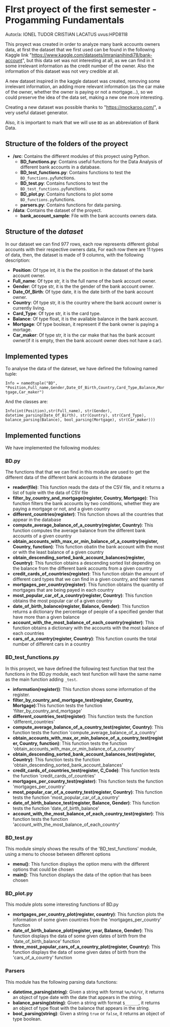 # FIrst proyect of the first semester - Progamming Fundamentals
Autor/a: IONEL TUDOR CRISTIAN LACATUS   uvus:HPD8118

This proyect was created in order to analyze many bank accounts owners data, at first the dataset that we first used can be found in the following Kaggle link "https://www.kaggle.com/datasets/imranjanihindi78/bank-account", but this data set was not interesting at all, as we can find in it some irrelevant information as the credit number of the owner. Also the information of this dataset was not very credible at all.

A new dataset inspired in the kaggle dataset was created, removing some irrelevant information, an adding more relevant information (as the car make of the owner, whether the owner is paying or not a mortgage...), so we could preserve the idea of the data set, making a new one more interesting.

Creating a new dataset was possible thanks to "https://mockaroo.com/", a very useful dataset generator.

Also, it is important to mark that we will use `BD` as an abbreviation of Bank Data.

## Structure of the folders of the proyect

* **/src**: Contains the different modules of this proyect using Python.
  * **BD_functions.py**: Contains useful functions for the Data Analysis of different bank accounts in a database.
  * **BD_test_functions.py**: Contains functions to test the `BD_functions.py`functions.
  * **BD_test.py**: Contains functions to test the `BD_test_functions.py`functions.
  * **BD_plot.py**: Contains functions to plot some `BD_functions.py`functions.
  * **parsers.py**: Contains functions for data parsing.
* **/data**: Contains the dataset of the proyect.
    * **bank_account_sample**: File with the bank accounts owners data.
    
## Structure of the *dataset*

In our dataset we can find 977 rows, each row represents different global accounts with their respective owners data, For each row there are 11 types of data, then, the dataset is made of 9 columns, with the following description: 


* **Position**: Of type int, it is the the position in the dataset of the bank account owner.
* **Full_name**: Of type str, it is the full name of the bank account owner.
* **Gender**: Of type str, it is the the gender of the bank account owner.
* **Date_Of_Birth**: Of type date, it is the date birth of the bank account owner.
* **Country**: Of type str, it is the country where the bank account owner is currently living.
* **Card_Type**: Of type str, it is the card type.
* **Balance**: Of type float, it is the available balance in the bank account.
* **Mortgage**: Of type boolean, it represent if the bank owner is paying a mortage.
* **Car_maker**: Of type str, it is the car make that has the bank account owner(if it is empty, then the bank account owner does not have a car).

## Implemented types

To analyse the data of the dateset, we have defined the following named tuple:

`Info = namedtuple("BD", "Position,Full_name,Gender,Date_Of_Birth,Country,Card_Type,Balance,Mortgage,Car_maker")`

And the classes are:

`Info(int(Position),str(Full_name), str(Gender), datetime_parsing(Date_Of_Birth), str(Country), str(Card_Type), balance_parsing(Balance), bool_parsing(Mortgage), str(Car_maker)))`



## Implemented functions
We have implemented the following modules:

### BD.py
The functions that that we can find in this module are used to get the different data of the different bank accounts in the database

* **reader(file)**: This function reads the data of the CSV file, and it returns a list of tuple with the data of CSV file
* **filter_by_country_and_mortgage(register, Country, Mortgage)**: This function filters the bank accounts by two conditions, whether they are paying a mortgage or not, and a given country
* **different_countries(register)**: This function shows all the countries that appear in the database
* **compute_average_balance_of_a_country(register, Country)**: This function computes the average balance from the different bank accounts of a given country
* **obtain_accounts_with_max_or_min_balance_of_a_country(register, Country, function)**: This function obatin the bank account with the most or with the least balance of a given country
* **obtain_descending_sorted_bank_account_balances(register, Country)**: This function obtains a descending sorted list depending on the balance from the different bank accounts from a given country
* **credit_cards_of_countries(register)**: This function obtain the amount of different card types that we can find in a given country, and their names
* **mortgages_per_country(register)**: This function obtains the quantity of mortgages that are being payed in each country
* **most_popular_car_of_a_country(register, Country)**: This function obtains the most popular car of a given country
* **date_of_birth_balance(register, Balance, Gender)**: This function returns a dictionary the percentage of people of a specified gender that have more than a given balance
* **account_with_the_most_balance_of_each_country(register)**: This function obtains a dictionary with the accounts with the most balance of each countries
* **cars_of_a_country(register, Country)**: This function counts the total number of different cars in a country


### BD_test_functions.py
In this proyect, we have defined the following test function that test the functions in the BD.py module, each test function will have the same name as the main function adding `_test`.

* **information(register))**: This function shows some information of the register.
* **filter_by_country_and_mortgage_test(register, Country, Mortgage)**:This function tests the function 'filter_by_country_and_mortgage'
* **different_countries_test(register)**: This function tests the function 'different_countries'
* **compute_average_balance_of_a_country_test(register, Country)**: This function tests the function 'compute_average_balance_of_a_country'
* **obtain_accounts_with_max_or_min_balance_of_a_country_test(register, Country, function)**: This function tests the function 'obtain_accounts_with_max_or_min_balance_of_a_country'
* **obtain_descending_sorted_bank_account_balances_test(register, Country)**: This function tests the function 'obtain_descending_sorted_bank_account_balances'
* **credit_cards_of_countries_test(register, C_Code)**: This function tests the function 'credit_cards_of_countries'
* **mortgages_per_country_test(register)**: This function tests the function 'mortgages_per_country'
* **most_popular_car_of_a_country_test(register, Country)**: This function tests the function 'most_popular_car_of_a_country'
* **date_of_birth_balance_test(register, Balance, Gender)**: This function tests the function 'date_of_birth_balance'
* **account_with_the_most_balance_of_each_country_test(register)**: This function tests the function 'account_with_the_most_balance_of_each_country'




### BD_test.py
This module simply shows the results of the 'BD_test_functions' module, using a menu to choose between different options

* **menu()**: This function displays the option menu with the different options that could be chosen
* **main()**: This function displays the data of the option that has been chosen

### BD_plot.py
This module plots some interesting functions of BD.py

* **mortgages_per_country_plot(register, country)**: This function plots the information of some given countries from the 'mortgages_per_country' function
* **date_of_birth_balance_plot(register, year, Balance, Gender)**: This function displays the data of some given dates of birth from the 'date_of_birth_balance' function
* **three_most_popular_cars_of_a_country_plot(register, Country)**: This function displays the data of some given dates of birth from the 'cars_of_a_country' function

### Parsers
This module has the following parsing data functions:

* **datetime_parsing(string)**: Given a string with format `%m/%d/%Y`, it returns an object of type date with the date that appears in the string.
* **balance_parsing(string)**: Given a string with format `$______`, it returns an object of type float with the balance that appears in the string.
* **bool_parsing(string)**: Given a string `true` or `false`, it returns an object of type boolean.
